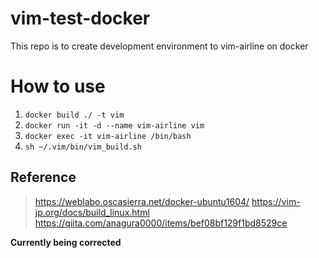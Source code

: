 # vim-test-docker

This repo is to create development environment to vim-airline on docker

# How to use

1. `docker build ./ -t vim`
2. `docker run -it -d --name vim-airline vim`
3. `docker exec -it vim-airline /bin/bash`
4. `sh ~/.vim/bin/vim_build.sh`

## Reference

> https://weblabo.oscasierra.net/docker-ubuntu1604/
> https://vim-jp.org/docs/build_linux.html
> https://qiita.com/anagura0000/items/bef08bf129f1bd8529ce

**Currently being corrected**
